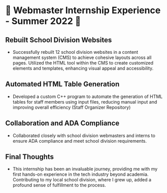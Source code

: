 # 🌟 Webmaster Internship Experience - Summer 2022 🌟

## Rebuilt School Division Websites

- Successfully rebuilt 12 school division websites in a content management system (CMS) to achieve cohesive layouts across all pages.
Utilized the HTML tool within the CMS to create customized elements and templates, enhancing visual appeal and accessibility.

## Automated HTML Table Generation

- Developed a custom C++ program to automate the generation of HTML tables for staff members using input files, reducing manual input and improving overall efficiency (Staff Organizer Repository) 


## Collaboration and ADA Compliance

- Collaborated closely with school division webmasters and interns to ensure ADA compliance and meet school division requirements.

## Final Thoughts

- This internship has been an invaluable journey, providing me with my first hands-on experience in the tech industry beyond academia. Contributing to my local school division, where I grew up, added a profound sense of fulfillment to the process.
